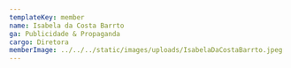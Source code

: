 ```yaml
---
templateKey: member
name: Isabela da Costa Barrto
ga: Publicidade & Propaganda
cargo: Diretora
memberImage: ../../../static/images/uploads/IsabelaDaCostaBarrto.jpeg
---
```


